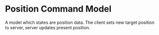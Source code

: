 # Position Command Model

A model which states are position data. The client sets new target position to server, server updates present position.